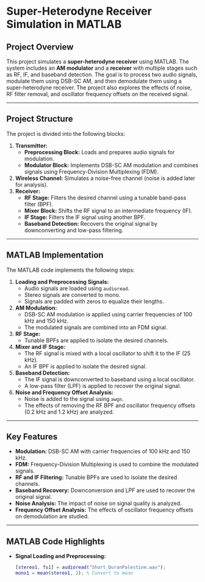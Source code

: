 # Super-Heterodyne Receiver Simulation in MATLAB

## Project Overview
This project simulates a **super-heterodyne receiver** using MATLAB. The system includes an **AM modulator** and a **receiver** with multiple stages such as RF, IF, and baseband detection. The goal is to process two audio signals, modulate them using DSB-SC AM, and then demodulate them using a super-heterodyne receiver. The project also explores the effects of noise, RF filter removal, and oscillator frequency offsets on the received signal.

---

## Project Structure
The project is divided into the following blocks:
1. **Transmitter:**
   - **Preprocessing Block:** Loads and prepares audio signals for modulation.
   - **Modulator Block:** Implements DSB-SC AM modulation and combines signals using Frequency-Division Multiplexing (FDM).
2. **Wireless Channel:** Simulates a noise-free channel (noise is added later for analysis).
3. **Receiver:**
   - **RF Stage:** Filters the desired channel using a tunable band-pass filter (BPF).
   - **Mixer Block:** Shifts the RF signal to an intermediate frequency (IF).
   - **IF Stage:** Filters the IF signal using another BPF.
   - **Baseband Detection:** Recovers the original signal by downconverting and low-pass filtering.

---

## MATLAB Implementation
The MATLAB code implements the following steps:
1. **Loading and Preprocessing Signals:**
   - Audio signals are loaded using `audioread`.
   - Stereo signals are converted to mono.
   - Signals are padded with zeros to equalize their lengths.
2. **AM Modulation:**
   - DSB-SC AM modulation is applied using carrier frequencies of 100 kHz and 150 kHz.
   - The modulated signals are combined into an FDM signal.
3. **RF Stage:**
   - Tunable BPFs are applied to isolate the desired channels.
4. **Mixer and IF Stage:**
   - The RF signal is mixed with a local oscillator to shift it to the IF (25 kHz).
   - An IF BPF is applied to isolate the desired signal.
5. **Baseband Detection:**
   - The IF signal is downconverted to baseband using a local oscillator.
   - A low-pass filter (LPF) is applied to recover the original signal.
6. **Noise and Frequency Offset Analysis:**
   - Noise is added to the signal using `awgn`.
   - The effects of removing the RF BPF and oscillator frequency offsets (0.2 kHz and 1.2 kHz) are analyzed.

---

## Key Features
- **Modulation:** DSB-SC AM with carrier frequencies of 100 kHz and 150 kHz.
- **FDM:** Frequency-Division Multiplexing is used to combine the modulated signals.
- **RF and IF Filtering:** Tunable BPFs are used to isolate the desired channels.
- **Baseband Recovery:** Downconversion and LPF are used to recover the original signal.
- **Noise Analysis:** The impact of noise on signal quality is analyzed.
- **Frequency Offset Analysis:** The effects of oscillator frequency offsets on demodulation are studied.

---

## MATLAB Code Highlights
- **Signal Loading and Preprocessing:**
  ```matlab
  [stereo1, fs1] = audioread("Short_QuranPalestine.wav");
  mono1 = mean(stereo1, 2); % Convert to mono

